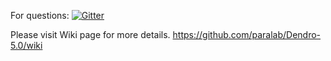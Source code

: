 For questions: [![Gitter](https://badges.gitter.im/Dendro-5-01/community.svg)](https://gitter.im/Dendro-5-01/community?utm_source=badge&utm_medium=badge&utm_campaign=pr-badge)


Please visit Wiki page for more details. 
https://github.com/paralab/Dendro-5.0/wiki


